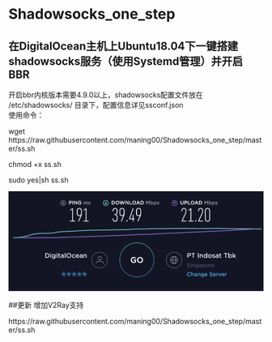 # Shadowsocks_one_step
## 在DigitalOcean主机上Ubuntu18.04下一键搭建shadowsocks服务（使用Systemd管理）并开启BBR
开启bbr内核版本需要4.9.0以上，shadowsocks配置文件放在 /etc/shadowsocks/ 目录下，配置信息详见ssconf.json  
使用命令：  
<p>wget https://raw.githubusercontent.com/maning00/Shadowsocks_one_step/master/ss.sh</p>  
<p>chmod +x ss.sh</p>
<p>sudo yes|sh ss.sh</p>  
  

  ![](https://raw.githubusercontent.com/maning00/Shadowsocks_one_step/master/screenshot.png)
  
##更新
增加V2Ray支持
<p>https://raw.githubusercontent.com/maning00/Shadowsocks_one_step/master/ss.sh<p>
